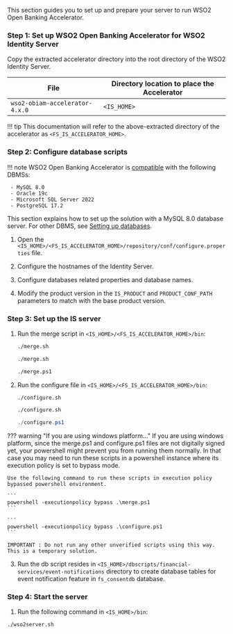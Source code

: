 This section guides you to set up and prepare your server to run WSO2 Open Banking Accelerator.

### Step 1: Set up WSO2 Open Banking Accelerator for WSO2 Identity Server
Copy the extracted accelerator directory into the root directory of the WSO2 Identity Server. 

| File                           | Directory location to place the Accelerator |
|--------------------------------|---------------------------------------------|
| `wso2-obiam-accelerator-4.x.0` | `<IS_HOME>`                                 |

!!! tip
This documentation will refer to the above-extracted directory of the accelerator as `<FS_IS_ACCELERATOR_HOME>`.

### Step 2: Configure database scripts

!!! note 
    WSO2 Open Banking Accelerator is [compatible](../install-and-setup/prerequisites.md#compatibility) with the following DBMSs:
    
     - MySQL 8.0
     - Oracle 19c
     - Microsoft SQL Server 2022
     - PostgreSQL 17.2
     
This section explains how to set up the solution with a MySQL 8.0 database server. For other DBMS, see 
[Setting up databases](../install-and-setup/setting-up-databases.md).

1. Open the `<IS_HOME>/<FS_IS_ACCELERATOR_HOME>/repository/conf/configure.properties` file.

2. Configure the hostnames of the Identity Server.

3. Configure databases related properties and database names.

4. Modify the product version in the `IS_PRODUCT` and `PRODUCT_CONF_PATH` parameters to match with the base product version.
 
### Step 3: Set up the IS server 
1. Run the merge script in `<IS_HOME>/<FS_IS_ACCELERATOR_HOME>/bin`:
    ```bash tab='On Linux'
    ./merge.sh
    ```
    
    ```bash tab='On Mac'
    ./merge.sh
    ```
    
    ```bash tab='On Windows'
    ./merge.ps1
    ```

2. Run the configure file in
`<IS_HOME>/<FS_IS_ACCELERATOR_HOME>/bin`:
    ```bash tab='On Linux'
    ./configure.sh
    ```
    
    ```bash tab='On Mac'
    ./configure.sh
    ```
    
    ```powershell tab='On Windows'
    ./configure.ps1
    ```

??? warning "If you are using windows platform..."
    If you are using windows platform, since the merge.ps1 and configure.ps1 files are not digitally signed yet,
    your powershell might prevent you from running them normally. In that case you may need to run these
    scripts in a powershell instance where its execution policy is set to bypass mode.
    
    Use the following command to run these scripts in execution policy bypassed powershell environment.

    ```
    powershell -executionpolicy bypass .\merge.ps1
    ```

    ```
    powershell -executionpolicy bypass .\configure.ps1
    ```

    IMPORTANT : Do not run any other unverified scripts using this way. This is a temporary solution.

3. Run the db script resides in `<IS_HOME>/dbscripts/financial-services/event-notifications` directory to create database 
   tables for event notification feature in `fs_consentdb` database. 

<!--4. Extract the `wso2is-extensions` zip file of the relevant API Manager version.

5. Follow the given instructions and copy the relevant files to the given directory paths. 

     1. Open the `<IS_EXTENSION>/dropins` folder.
     2. Copy the following JAR files to the `<IS_HOME>/repository/components/dropins` folder.
         - `wso2is.key.manager.core`
         - `wso2is.notification.event.handlers`
     3. Open the `<IS_EXTENSION>/webapps` folder.
     4. Copy the `keymanager-operations.war` file to the `<IS_HOME>/repository/deployment/server/webapps` folder.-->
    
### Step 4: Start the server

1. Run the following command in `<IS_HOME>/bin`:
```
./wso2server.sh
```

